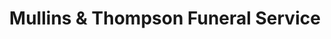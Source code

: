 ---
title: "Mullins & Thompson Funeral Service"
url: /fredericksburg/mullins-and-thompson-funeral-service/
shop: funeral directors
---